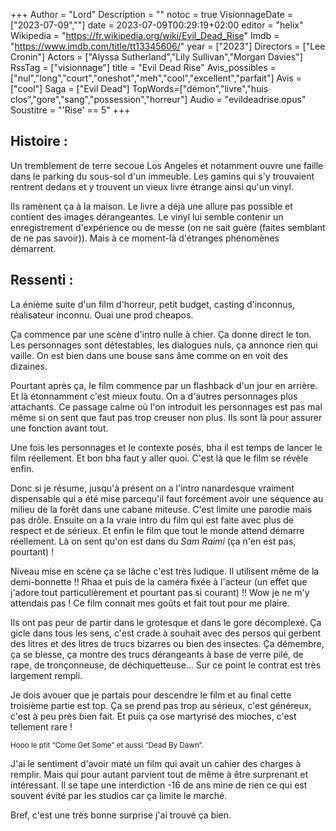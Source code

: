 +++
Author = "Lord"
Description = ""
notoc = true
VisionnageDate = ["2023-07-09",""]
date = 2023-07-09T00:29:19+02:00
editor = "helix"
Wikipedia = "https://fr.wikipedia.org/wiki/Evil_Dead_Rise"
Imdb = "https://www.imdb.com/title/tt13345606/"
year = ["2023"]
Directors = ["Lee Cronin"]
Actors = ["Alyssa Sutherland","Lily Sullivan","Morgan Davies"]
RssTag = ["visionnage"]
title = "Evil Dead Rise"
Avis_possibles = ["nul","long","court","oneshot","meh","cool","excellent","parfait"]
Avis = ["cool"] 
Saga = ["Evil Dead"]
TopWords=["démon","livre","huis clos","gore","sang","possession","horreur"]
Audio = "evildeadrise.opus"
Soustitre = "'Rise' == 5"
+++
## Histoire : 
Un tremblement de terre secoue Los Angeles et notamment ouvre une faille dans le parking du sous-sol d'un immeuble.
Les gamins qui s'y trouvaient rentrent dedans et y trouvent un vieux livre étrange ainsi qu'un vinyl.

Ils ramènent ça à la maison.
Le livre a déjà une allure pas possible et contient des images dérangeantes.
Le vinyl lui semble contenir un enregistrement d'expérience ou de messe (on ne sait guère (faites semblant de ne pas savoir)).
Mais à ce moment-là d'étranges phénomènes démarrent.

## Ressenti :
La énième suite d'un film d'horreur, petit budget, casting d'inconnus, réalisateur inconnu.
Ouai une prod cheapos.

Ça commence par une scène d'intro nulle à chier.
Ça donne direct le ton.
Les personnages sont détestables, les dialogues nuls, ça annonce rien qui vaille.
On est bien dans une bouse sans âme comme on en voit des dizaines.

Pourtant après ça, le film commence par un flashback d'un jour en arrière.
Et là étonnamment c'est mieux foutu.
On a d'autres personnages plus attachants.
Ce passage calme où l'on introduit les personnages est pas mal même si on sent que faut pas trop creuser non plus.
Ils sont là pour assurer une fonction avant tout.

Une fois les personnages et le contexte posés, bha il est temps de lancer le film réellement.
Et bon bha faut y aller quoi.
C'est là que le film se révèle enfin.

Donc si je résume, jusqu'à présent on a l'intro nanardesque vraiment dispensable qui a été mise parcequ'il faut forcément avoir une séquence au milieu de la forêt dans une cabane miteuse.
C'est limite une parodie mais pas drôle.
Ensuite on a la vraie intro du film qui est faite avec plus de respect et de sérieux.
Et enfin le film que tout le monde attend démarre réellement.
Là on sent qu'on est dans du *Sam Raimi* (ça n'en est pas, pourtant) !

Niveau mise en scène ça se lâche c'est très ludique.
Il utilisent même de la demi-bonnette !!
Rhaa et puis de la caméra fixée à l'acteur (un effet que j'adore tout particulièrement et pourtant pas si courant) !!
Wow je ne m'y attendais pas !
Ce film connait mes goûts et fait tout pour me plaire.

Ils ont pas peur de partir dans le grotesque et dans le gore décomplexé.
Ça gicle dans tous les sens, c'est crade à souhait avec des persos qui gerbent des litres et des litres de trucs bizarres ou bien des insectes.
Ça démembre, ça se blesse, ça montre des trucs dérangeants à base de verre pilé, de rape, de tronçonneuse, de déchiquetteuse…
Sur ce point le contrat est très largement rempli.

Je dois avouer que je partais pour descendre le film et au final cette troisième partie est top.
Ça se prend pas trop au sérieux, c'est généreux, c'est à peu près bien fait.
Et puis ça ose martyrisé des mioches, c'est tellement rare !

<small>Hooo le ptit “Come Get Some” et aussi “Dead By Dawn”.</small>

J'ai le sentiment d'avoir maté un film qui avait un cahier des charges à remplir.
Mais qui pour autant parvient tout de même à être surprenant et intéressant.
Il se tape une interdiction -16 de ans mine de rien ce qui est souvent évité par les studios car ça limite le marché.

Bref, c'est une très bonne surprise j'ai trouvé ça bien.
